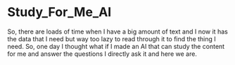 # Study_For_Me_AI
So, there are loads of time when I have a big amount of text and I now it has the data that I need but way too lazy to read through it to find the thing I need. So, one day I thought what if I made an AI that can study the content for me and answer the questions I directly ask it and here we are.
